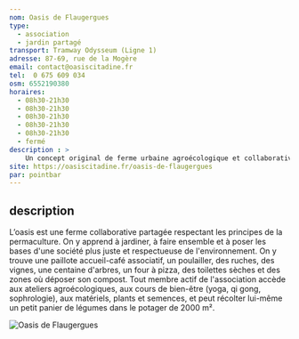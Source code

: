 ```yaml
---
nom: Oasis de Flaugergues
type: 
  - association
  - jardin partagé 
transport: Tramway Odysseum (Ligne 1)
adresse: 87-69, rue de la Mogère
email: contact@oasiscitadine.fr
tel:  0 675 609 034      
osm: 6552190380
horaires:
  - 08h30-21h30
  - 08h30-21h30
  - 08h30-21h30
  - 08h30-21h30
  - 08h30-21h30
  - fermé
description : >
    Un concept original de ferme urbaine agroécologique et collaborative qui propose des activités autour de la permaculture 
site: https://oasiscitadine.fr/oasis-de-flaugergues
par: pointbar
---
```


## description

L’oasis est une ferme collaborative partagée respectant les principes de la permaculture. On y apprend à jardiner, à faire ensemble et à poser les bases d'une société plus juste et respectueuse de l'environnement.
On y trouve une paillote accueil-café associatif, un poulailler, des ruches, des vignes, une centaine d'arbres, un four à pizza, des toilettes sèches et des zones où déposer son compost. Tout membre actif de l'association accède aux ateliers agroécologiques, aux cours de bien-être (yoga, qi gong, sophrologie), aux matériels, plants et semences, et peut récolter lui-même un petit panier de légumes dans le potager de 2000 m².

![Oasis de Flaugergues](./media/oasis-de-flaugergues.jpg)
